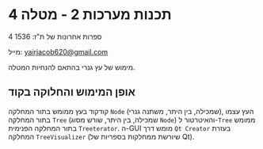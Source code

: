 # תכנות מערכות 2 - מטלה 4
 
4 ספרות אחרונות של ת"ז: 1536

מייל: yairjacob620@gmail.com

מימוש של עץ גנרי בהתאם להנחיות המטלה.

## **אופן המימוש והחלוקה בקוד**
קודקוד בעץ ממומש בתור המחלקה `Node` (שמכילה, בין היתר, משתנה גנרי), העץ עצמו בתור המחלקה `Tree` (שמכילה, בין היתר, שורש מסוג `Node`) והאיטרטור ל-`Tree` ממומש בתור המחלקה הפנימית `Treeterator`. ה-GUI מומש דרך `Qt Creator` בעזרת המחלקה `TreeVisualizer` (שיורשת ממחלקות בספריות של Qt). 
